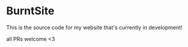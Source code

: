 # BurntSite

This is the source code for my website that's currently in development!

all PRs welcome <3
